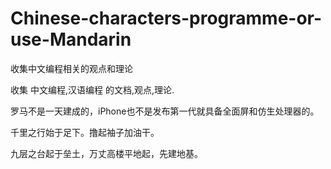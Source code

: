 # Chinese-characters-programme-or-use-Mandarin

收集中文编程相关的观点和理论


收集 中文编程,汉语编程 的文档,观点,理论.


罗马不是一天建成的，iPhone也不是发布第一代就具备全面屏和仿生处理器的。

千里之行始于足下。撸起袖子加油干。

九层之台起于垒土，万丈高楼平地起，先建地基。
